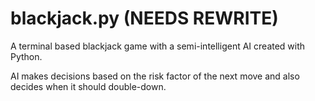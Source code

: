 # blackjack.py (NEEDS REWRITE)
A terminal based blackjack game with a semi-intelligent AI created with Python.

AI makes decisions based on the risk factor of the next move and also decides when it should double-down.
